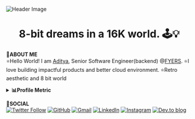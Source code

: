 ![Header Image](https://i.imgur.com/qMV6ga5.gif)

<h1  align="center">8-bit dreams in a 16K world. 🕹️💡</h1>

**👾ABOUT ME**  
⭐Hello World! I am [Aditya](https://www.linkedin.com/in/aaditya-raaj/), Senior Software Engineer(backend) @[FYERS](https://www.fyers.in/).
⭐I love building impactful products and better cloud environment.
⭐Retro aesthetic and 8 bit world

<p>
<details>
<summary><b>📊Profile Metric</b></summary>

![Metrics](https://metrics.lecoq.io/aditya201551?template=terminal&isocalendar=1&languages=1&lines=1&habits=1&introduction=1&base=header%2C%20activity%2C%20community%2C%20repositories%2C%20metadata&base.indepth=false&base.hireable=false&base.skip=false&isocalendar=false&isocalendar.duration=half-year&languages=false&languages.ignored=html&languages.limit=8&languages.threshold=0%25&languages.other=false&languages.colors=github&languages.sections=most-used&languages.indepth=false&languages.analysis.timeout=15&languages.analysis.timeout.repositories=7.5&languages.categories=markup%2C%20programming&languages.recent.categories=markup%2C%20programming&languages.recent.load=300&languages.recent.days=14&lines=false&lines.sections=base&lines.repositories.limit=4&lines.history.limit=1&habits=false&habits.from=200&habits.days=14&habits.facts=true&habits.charts=false&habits.charts.type=classic&habits.trim=false&habits.languages.limit=8&habits.languages.threshold=0%25&introduction=false&introduction.title=true&config.timezone=Asia%2FCalcutta)

</details>
</p>

**📱SOCIAL**  
[![Twitter Follow](https://img.shields.io/twitter/follow/CrispyWrecker?style=social)](https://twitter.com/intent/follow?screen_name=CrispyWrecker)
[![GitHub](https://img.shields.io/badge/github-%23121011.svg?style=for-the-badge&logo=github&logoColor=white)](https://github.com/aditya201551/?tab=follow)
[![Gmail](https://img.shields.io/badge/Gmail-D14836?style=for-the-badge&logo=gmail&logoColor=white)](mailto:aditya250621@gmaail.com)
[![LinkedIn](https://img.shields.io/badge/linkedin-%230077B5.svg?style=for-the-badge&logo=linkedin&logoColor=white)](https://www.linkedin.com/in/aaditya-raaj/)
[![Instagram](https://img.shields.io/badge/Instagram-%23E4405F.svg?style=for-the-badge&logo=Instagram&logoColor=white)](https://www.instagram.com/_crispywrecker_/)
[![Dev.to blog](https://img.shields.io/badge/dev.to-0A0A0A?style=for-the-badge&logo=dev.to&logoColor=white)](https://dev.to/crispywrecker)
